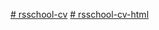 [# rsschool-cv](https://EkaterinaKononenko.github.io/rsschool-cv/cv)
[# rsschool-cv-html](https://EkaterinaKononenko.github.io/rsschool-cv/)
